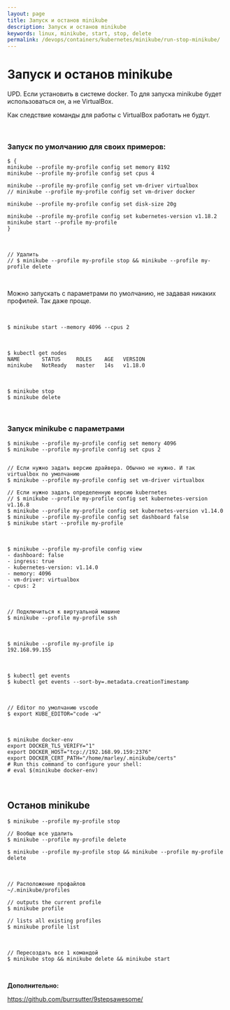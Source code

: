 ```yaml
---
layout: page
title: Запуск и останов minikube
description: Запуск и останов minikube
keywords: linux, minikube, start, stop, delete
permalink: /devops/containers/kubernetes/minikube/run-stop-minikube/
---
```


# Запуск и останов minikube

UPD. Если установить в системе docker. То для запуска minikube будет использоваться он, а не VirtualBox. 

Как следствие команды для работы с VirtualBox работать не будут.


<br/>

### Запуск по умолчанию для своих примеров:

```
$ {
minikube --profile my-profile config set memory 8192
minikube --profile my-profile config set cpus 4

minikube --profile my-profile config set vm-driver virtualbox
// minikube --profile my-profile config set vm-driver docker

minikube --profile my-profile config set disk-size 20g

minikube --profile my-profile config set kubernetes-version v1.18.2
minikube start --profile my-profile
}
```

<br/>

    // Удалить
    // $ minikube --profile my-profile stop && minikube --profile my-profile delete


<br/>


Можно запускать с параметрами по умолчанию, не задавая никаких профилей.
Так даже проще.

<br/>

    $ minikube start --memory 4096 --cpus 2

<br/>

    $ kubectl get nodes
    NAME       STATUS     ROLES    AGE   VERSION
    minikube   NotReady   master   14s   v1.18.0


<br/>

    $ minikube stop 
    $ minikube delete


<br/>

### Запуск minikube с параметрами

```
$ minikube --profile my-profile config set memory 4096
$ minikube --profile my-profile config set cpus 2


// Если нужно задать версию драйвера. Обычно не нужно. И так virtualbox по умолчанию
$ minikube --profile my-profile config set vm-driver virtualbox

// Если нужно задать определенную версию kubernetes
// $ minikube --profile my-profile config set kubernetes-version v1.16.8
$ minikube --profile my-profile config set kubernetes-version v1.14.0
$ minikube --profile my-profile config set dashboard false
$ minikube start --profile my-profile

```

<br/>

```
$ minikube --profile my-profile config view
- dashboard: false
- ingress: true
- kubernetes-version: v1.14.0
- memory: 4096
- vm-driver: virtualbox
- cpus: 2

```

<br/>

```
// Подключиться к виртуальной машине
$ minikube --profile my-profile ssh
```

<br/>

```
$ minikube --profile my-profile ip
192.168.99.155
```

<br/>

```
$ kubectl get events
$ kubectl get events --sort-by=.metadata.creationTimestamp
```

<br/>

```
// Editor по умолчанию vscode
$ export KUBE_EDITOR="code -w"
```

<br/>

```
$ minikube docker-env
export DOCKER_TLS_VERIFY="1"
export DOCKER_HOST="tcp://192.168.99.159:2376"
export DOCKER_CERT_PATH="/home/marley/.minikube/certs"
# Run this command to configure your shell:
# eval $(minikube docker-env)
```

<br/>

## Останов minikube

    $ minikube --profile my-profile stop

    // Вообще все удалить
    $ minikube --profile my-profile delete

    $ minikube --profile my-profile stop && minikube --profile my-profile delete

<br/>

```
// Расположение профайлов
~/.minikube/profiles

// outputs the current profile
$ minikube profile

// lists all existing profiles
$ minikube profile list

```

<!--

    $ minikube profile default

```


minikube describe <profile>: outputs the JSON config of <profile>

minikube create <profile>: creates a new profile named, <profile>, and the associated cluster. It preserves all the flags supported by theminikube start command.

minikube delete <profile>: delete <profile>, the associated cluster, k8s context, and the ~/.minikube/profiles/<profile> subfolder.


```

-->

<br/>

    // Пересоздать все 1 командой
    $ minikube stop && minikube delete && minikube start

<br/>

**Дополнительно:**

https://github.com/burrsutter/9stepsawesome/
